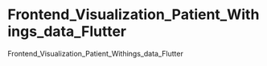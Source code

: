 # Frontend_Visualization_Patient_Withings_data_Flutter
Frontend_Visualization_Patient_Withings_data_Flutter
